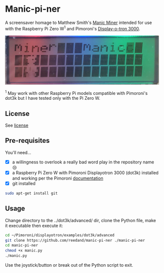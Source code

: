 # Manic-pi-ner

A screensaver homage to Matthew Smith's [Manic Miner](https://en.wikipedia.org/wiki/Manic_Miner) intended for use with the Raspberry Pi Zero W<sup>1</sup> and Pimoroni's [Display-o-tron 3000](https://github.com/pimoroni/displayotron).

![screensaver image](https://raw.githubusercontent.com/reedand/manic-pi-ner/master/manic.jpeg)

<sup>1</sup> May work with other Raspberry Pi models compatible with Pimoroni's dot3k but I have tested only with the Pi Zero W.

## License

See [license](https://github.com/reedand/manic-pi-ner/blob/master/LICENSE)

## Pre-requisites

You'll need...

- [x] a willingness to overlook a really bad word play in the repository name :unamused:
- [x] a Raspberry Pi Zero W with Pimoroni Displayotron 3000 (dot3k) installed and working per the Pimoroni [documentation](https://learn.pimoroni.com/tutorial/display-o-tron/getting-started-with-display-o-tron)
- [x] git installed
```bash
sudo apt-get install git
```

## Usage

Change directory to the ../dot3k/advanced/ dir, clone the Python file, make it executable then execute it:
```bash
cd ~/Pimoroni/displayotron/examples/dot3k/advanced
git clone https://github.com/reedand/manic-pi-ner ./manic-pi-ner
cd manic-pi-ner
chmod +x manic.py
./manic.py
```
Use the joystick/button or break out of the Python script to exit.
